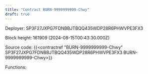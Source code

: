 ```yaml
---
title: "Contract BURN-9999999999-Chwy"
draft: true
---
```

Deployer: SP3F27JXPG7FDNBBJTBQQ435WDP28R6PHWVPE3FX3


 



Block height: 161909 (2024-08-15T00:43:30.000Z)

Source code: {{<contractref "BURN-9999999999-Chwy" SP3F27JXPG7FDNBBJTBQQ435WDP28R6PHWVPE3FX3 BURN-9999999999-Chwy>}}

Functions:



